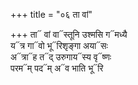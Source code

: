 +++
title = "०६ ता वां"

+++
ता᳓ वां वा᳓स्तूनि उश्मसि ग᳓मध्यै  
य᳓त्र गा᳓वो भू᳓रिशृङ्गा अया᳓सः  
अ᳓त्रा᳓ह त᳓द् उरुगाय᳓स्य वृ᳓ष्णः  
परम᳓म् पद᳓म् अ᳓व भाति भू᳓रि